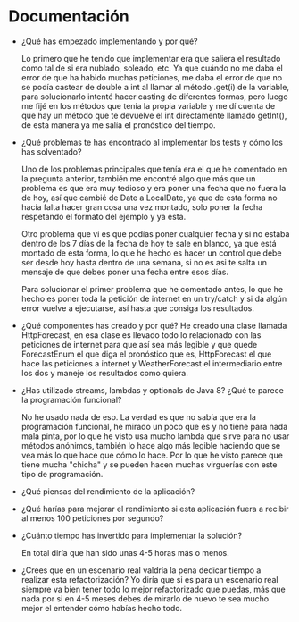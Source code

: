 # Documentación

- ¿Qué has empezado implementando y por qué?

  Lo primero que he tenido que implementar era que saliera el resultado como tal de si era nublado, soleado, etc. Ya que cuándo no me daba el error de que ha habido muchas peticiones, 
  me daba el error de que no se podía castear de double a int al llamar al método .get(i) de la variable,
  para solucionarlo intenté hacer casting de diferentes formas, pero luego me fijé en los métodos que tenía la propia variable y me dí cuenta
  de que hay un método que te devuelve el int directamente llamado getInt(), de esta manera ya me salía el pronóstico del tiempo.


- ¿Qué problemas te has encontrado al implementar los tests y cómo los has solventado?

  Uno de los problemas principales que tenía era el que he comentado en la pregunta anterior, también me encontré algo que más que un problema es que era muy tedioso y era poner una 
  fecha que no fuera la de hoy, así que cambié de Date a LocalDate, ya que de esta forma no hacía falta hacer gran cosa una vez montado, solo poner la fecha respetando el formato del 
  ejemplo y ya esta.

  Otro problema que ví es que podías poner cualquier fecha y si no estaba dentro de los 7 días de la fecha de hoy te sale en blanco, ya que está montado de esta forma, lo que he
  hecho es hacer un control que debe ser desde hoy hasta dentro de una semana, si no es asi te salta un mensaje de que debes poner una fecha entre esos días.

  Para solucionar el primer problema que he comentado antes, lo que he hecho es poner toda la petición de internet en un try/catch y si da algún error vuelve a ejecutarse, así hasta que consiga los resultados.


- ¿Qué componentes has creado y por qué?
  He creado una clase llamada HttpForecast, en esa clase es llevado todo lo relacionado con las peticiones de internet para que así sea más legible y que quede ForecastEnum el que diga el pronóstico que es, HttpForecast el que hace las peticiones a internet y WeatherForecast el intermediario entre los dos y maneje los resultados como quiera.


- ¿Has utilizado streams, lambdas y optionals de Java 8? ¿Qué te parece la programación funcional?

  No he usado nada de eso. La verdad es que no sabía que era la programación funcional, he mirado un poco que es y no tiene para nada mala pinta, por lo que he visto usa mucho lambda que sirve para no usar métodos anónimos, también lo hace algo más legible haciendo que se vea más lo que hace que cómo lo hace. Por lo que he visto parece que tiene mucha "chicha" y se pueden hacen muchas virguerías con este tipo de programación.


- ¿Qué piensas del rendimiento de la aplicación? 


- ¿Qué harías para mejorar el rendimiento si esta aplicación fuera a recibir al menos 100 peticiones por segundo?


- ¿Cuánto tiempo has invertido para implementar la solución?

  En total diría que han sido unas 4-5 horas más o menos.


- ¿Crees que en un escenario real valdría la pena dedicar tiempo a realizar esta refactorización?
Yo diría que si es para un escenario real siempre va bien tener todo lo mejor refactorizado que puedas, más que nada por si en 4-5 meses debes de mirarlo de nuevo te sea mucho mejor el entender cómo habías hecho todo.